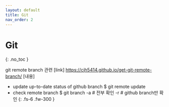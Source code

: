 ```yaml
---
layout: default
title: Git
nav_order: 2
---
```


# Git
{: .no_toc }

git remote branch 관련
[link] https://cjh5414.github.io/get-git-remote-branch/
[내용]
- update up-to-date status of github branch
$ git remote update
- check remote branch
$ git branch 
-a # 전부 확인
-r # github branch만 확인
{: .fs-6 .fw-300 }
